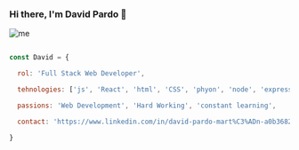 ### Hi there, I'm David Pardo 👋

![me](https://github.com/DavidPM1990/DavidPM1990/assets/105815145/a9ff8f8e-add2-469f-b1bb-969dd46a34d8)


```js

const David = {

  rol: 'Full Stack Web Developer',

  tehnologies: ['js', 'React', 'html', 'CSS', 'phyon', 'node', 'express', 'NuxtJs', 'Vuetify' 'Tailwind', 'MongoDB', 'MySQL'],

  passions: 'Web Development', 'Hard Working', 'constant learning',

  contact: 'https://www.linkedin.com/in/david-pardo-mart%C3%ADn-a0b36824b/'

}
